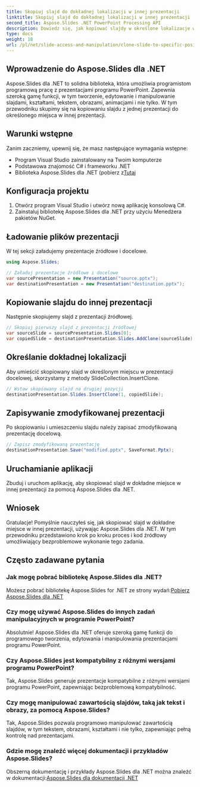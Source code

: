 ```yaml
---
title: Skopiuj slajd do dokładnej lokalizacji w innej prezentacji
linktitle: Skopiuj slajd do dokładnej lokalizacji w innej prezentacji
second_title: Aspose.Slides .NET PowerPoint Processing API
description: Dowiedz się, jak kopiować slajdy w określone lokalizacje w różnych prezentacjach za pomocą Aspose.Slides dla .NET. Ten przewodnik krok po kroku zawiera kod źródłowy i instrukcje dotyczące bezproblemowej manipulacji programem PowerPoint.
type: docs
weight: 18
url: /pl/net/slide-access-and-manipulation/clone-slide-to-specific-position-in-another-presentation/
---
```


## Wprowadzenie do Aspose.Slides dla .NET

Aspose.Slides dla .NET to solidna biblioteka, która umożliwia programistom programową pracę z prezentacjami programu PowerPoint. Zapewnia szeroką gamę funkcji, w tym tworzenie, edytowanie i manipulowanie slajdami, kształtami, tekstem, obrazami, animacjami i nie tylko. W tym przewodniku skupimy się na kopiowaniu slajdu z jednej prezentacji do określonego miejsca w innej prezentacji.

## Warunki wstępne

Zanim zaczniemy, upewnij się, że masz następujące wymagania wstępne:

- Program Visual Studio zainstalowany na Twoim komputerze
- Podstawowa znajomość C# i frameworku .NET
-  Biblioteka Aspose.Slides dla .NET (pobierz z[Tutaj](https://releases.aspose.com/slides/net/)

## Konfiguracja projektu

1. Otwórz program Visual Studio i utwórz nową aplikację konsolową C#.
2. Zainstaluj bibliotekę Aspose.Slides dla .NET przy użyciu Menedżera pakietów NuGet.

## Ładowanie plików prezentacji

W tej sekcji załadujemy prezentacje źródłowe i docelowe.

```csharp
using Aspose.Slides;

// Załaduj prezentacje źródłowe i docelowe
var sourcePresentation = new Presentation("source.pptx");
var destinationPresentation = new Presentation("destination.pptx");
```

## Kopiowanie slajdu do innej prezentacji

Następnie skopiujemy slajd z prezentacji źródłowej.

```csharp
// Skopiuj pierwszy slajd z prezentacji źródłowej
var sourceSlide = sourcePresentation.Slides[0];
var copiedSlide = destinationPresentation.Slides.AddClone(sourceSlide);
```

## Określanie dokładnej lokalizacji

Aby umieścić skopiowany slajd w określonym miejscu w prezentacji docelowej, skorzystamy z metody SlideCollection.InsertClone.

```csharp
// Wstaw skopiowany slajd na drugiej pozycji
destinationPresentation.Slides.InsertClone(1, copiedSlide);
```

## Zapisywanie zmodyfikowanej prezentacji

Po skopiowaniu i umieszczeniu slajdu należy zapisać zmodyfikowaną prezentację docelową.

```csharp
// Zapisz zmodyfikowaną prezentację
destinationPresentation.Save("modified.pptx", SaveFormat.Pptx);
```

## Uruchamianie aplikacji

Zbuduj i uruchom aplikację, aby skopiować slajd w dokładne miejsce w innej prezentacji za pomocą Aspose.Slides dla .NET.

## Wniosek

Gratulacje! Pomyślnie nauczyłeś się, jak skopiować slajd w dokładne miejsce w innej prezentacji, używając Aspose.Slides dla .NET. W tym przewodniku przedstawiono krok po kroku proces i kod źródłowy umożliwiający bezproblemowe wykonanie tego zadania.

## Często zadawane pytania

### Jak mogę pobrać bibliotekę Aspose.Slides dla .NET?

 Możesz pobrać bibliotekę Aspose.Slides for .NET ze strony wydań:[Pobierz Aspose.Slides dla .NET](https://releases.aspose.com/slides/net/)

### Czy mogę używać Aspose.Slides do innych zadań manipulacyjnych w programie PowerPoint?

Absolutnie! Aspose.Slides dla .NET oferuje szeroką gamę funkcji do programowego tworzenia, edytowania i manipulowania prezentacjami programu PowerPoint.

### Czy Aspose.Slides jest kompatybilny z różnymi wersjami programu PowerPoint?

Tak, Aspose.Slides generuje prezentacje kompatybilne z różnymi wersjami programu PowerPoint, zapewniając bezproblemową kompatybilność.

### Czy mogę manipulować zawartością slajdów, taką jak tekst i obrazy, za pomocą Aspose.Slides?

Tak, Aspose.Slides pozwala programowo manipulować zawartością slajdów, w tym tekstem, obrazami, kształtami i nie tylko, zapewniając pełną kontrolę nad prezentacjami.

### Gdzie mogę znaleźć więcej dokumentacji i przykładów Aspose.Slides?

 Obszerną dokumentację i przykłady Aspose.Slides dla .NET można znaleźć w dokumentacji:[Aspose.Slides dla dokumentacji .NET](https://reference.aspose.com/slides/net/)